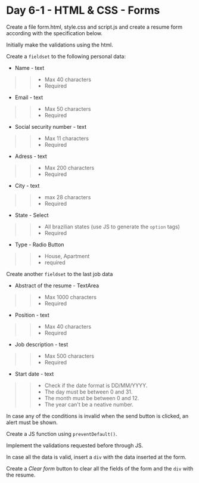 # Day 6-1 - HTML & CSS - Forms

Create a file form.html, style.css and script.js and create a resume form according with the specification below.

Initially make the validations using the html.

Create a `fieldset` to the following personal data:

* Name - text
>> * Max 40 characters
>> * Required

* Email - text
>> * Max 50 characters
>> * Required

* Social security number - text
>> * Max 11 characters
>> * Required

* Adress - text
>> * Max 200 characters
>> * Required

* City - text
>> * max 28 characters
>> * Required

* State - Select
>> * All brazilian states (use JS to generate the `option` tags)
>> * Required

* Type - Radio Button
>> * House, Apartment
>> * required


Create another `fieldset` to the last job data

* Abstract of the resume - TextArea
>> * Max 1000 characters
>> * Required

* Position - text
>> * Max 40 characters
>> * Required

* Job description - test
>> * Max 500 characters
>> * Required

* Start date - text
>> * Check if the date format is DD/MM/YYYY.
>> * The day must be between 0 and 31.
>> * The month must be between 0 and 12.
>> * The year can't be a neative number.

In case any of the conditions is invalid when the send button is clicked, an alert must be shown.

Create a JS function using `preventDefault()`.

Implement the validations requested before through JS.

In case all the data is valid, insert a `div` with the data inserted at the form.

Create a _Clear form_ button to clear all the fields of the form and the `div` with the resume.
